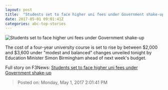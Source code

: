 ```yaml
---
layout: post
title:  "Students set to face higher uni fees under Government shake-up"
date: 2017-05-01 09:01:41Z
categories: abc-top-stories
---
```


![Students set to face higher uni fees under Government shake-up](http://www.abc.net.au/news/image/5457672-1x1-700x700.jpg)

The cost of a four-year university course is set to rise by between $2,000 and $3,600 under "modest and balanced" changes unveiled tonight by Education Minister Simon Birmingham ahead of next week's budget.


Full story on F3News: [Students set to face higher uni fees under Government shake-up](http://www.f3nws.com/n/SDkKtH)

> Posted on: Monday, May 1, 2017 2:01:41 PM
